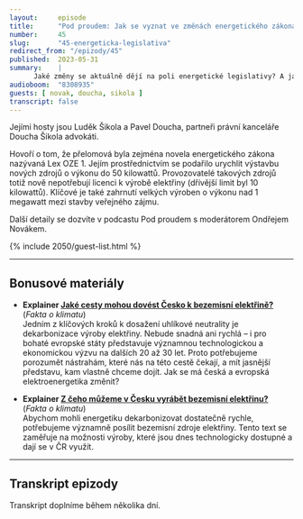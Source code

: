 ```yaml
---
layout:     episode
title:      "Pod proudem: Jak se vyznat ve změnách energetického zákona?"
number:     45
slug:       "45-energeticka-legislativa"
redirect_from: "/epizody/45"
published:  2023-05-31
summary:    |
      Jaké změny se aktuálně dějí na poli energetické legislativy? A jak ovlivňují rozvoj obnovitelných zdrojů a další klíčové parametry nové energetiky? Epizodu odpovídající na tyto otázky jsme se chystali natočit v rámci naší “energetické série”, ale zjistili jsme, že stejné téma už dobře zpracoval někdo jiný. Proto vám dnes přinášíme hostující epizodu podcastu Pod proudem.
audioboom:  "8308935"
guests: [ novak, doucha, sikola ]
transcript: false
---
```

Jejími hosty jsou Luděk Šikola a Pavel Doucha, partneři právní kanceláře Doucha Šikola advokáti.

Hovoří o tom, že přelomová byla zejména novela energetického zákona nazývaná Lex OZE 1. Jejím prostřednictvím se podařilo urychlit výstavbu nových zdrojů o výkonu do 50 kilowattů. Provozovatelé takových zdrojů totiž nově nepotřebují licenci k výrobě elektřiny (dřívější limit byl 10 kilowattů). Klíčové je také zahrnutí velkých výroben o výkonu nad 1 megawatt mezi stavby veřejného zájmu.

Další detaily se dozvíte v podcastu Pod proudem s moderátorem Ondřejem Novákem.

{% include 2050/guest-list.html %}

---

## Bonusové materiály

* **Explainer [Jaké cesty mohou dovést Česko k bezemisní elektřině?](https://faktaoklimatu.cz/explainery/bezemisni-energetika-cr-1-scenare)** (_Fakta o klimatu_)  
  Jedním z klíčových kroků k dosažení uhlíkové neutrality je dekarbonizace výroby elektřiny. Nebude snadná ani rychlá – i pro bohaté evropské státy představuje významnou technologickou a ekonomickou výzvu na dalších 20 až 30 let. Proto potřebujeme porozumět nástrahám, které nás na této cestě čekají, a mít jasnější představu, kam vlastně chceme dojít. Jak se má česká a evropská elektroenergetika změnit?

* **Explainer [Z čeho můžeme v Česku vyrábět bezemisní elektřinu?](https://faktaoklimatu.cz/explainery/bezemisni-energetika-cr-2-technologie)** (_Fakta o klimatu_)  
  Abychom mohli energetiku dekarbonizovat dostatečně rychle, potřebujeme významně posílit bezemisní zdroje elektřiny. Tento text se zaměřuje na možnosti výroby, které jsou dnes technologicky dostupné a dají se v ČR využít.

</div>

---

## Transkript epizody

Transkript doplníme během několika dní.
